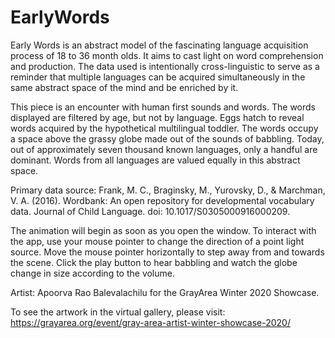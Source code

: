 # EarlyWords

Early Words is an abstract model of the fascinating language acquisition process of 18 to 36 month olds. It aims to cast light on word comprehension and production. The data used is intentionally cross-linguistic to serve as a reminder that multiple languages can be acquired simultaneously in the same abstract space of the mind and be enriched by it.

This piece is an encounter with human first sounds and words. The words displayed are filtered by age, but not by language. Eggs hatch to reveal words acquired by the hypothetical multilingual toddler. The words occupy a space above the grassy globe made out of the sounds of babbling. Today, out of approximately seven thousand known languages, only a handful are dominant. Words from all languages are valued equally in this abstract space.

Primary data source: Frank, M. C., Braginsky, M., Yurovsky, D., & Marchman, V. A. (2016). Wordbank: An open repository for developmental vocabulary data. Journal of Child Language. doi: 10.1017/S0305000916000209.

The animation will begin as soon as you open the window. To interact with the app, use your mouse pointer to change the direction of a point light source. Move the mouse pointer horizontally to step away from and towards the scene. Click the play button to hear babbling and watch the globe change in size according to the volume.

Artist: Apoorva Rao Balevalachilu for the GrayArea Winter 2020 Showcase.

To see the artwork in the virtual gallery, please visit: https://grayarea.org/event/gray-area-artist-winter-showcase-2020/
